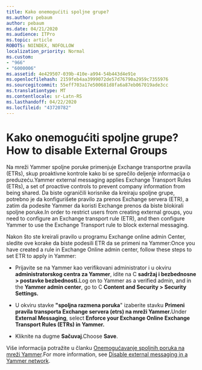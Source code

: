 ```yaml
---
title: Kako onemogućiti spoljne grupe?
ms.author: pebaum
author: pebaum
ms.date: 04/21/2020
ms.audience: ITPro
ms.topic: article
ROBOTS: NOINDEX, NOFOLLOW
localization_priority: Normal
ms.custom:
- "966"
- "6000006"
ms.assetid: 4e429507-039b-410e-a994-54b443d4e91e
ms.openlocfilehash: 2159feb4aa3999072de57d76790a2959c7355976
ms.sourcegitcommit: 55eff703a17e500681d8fa6a87eb067019ade3cc
ms.translationtype: MT
ms.contentlocale: sr-Latn-RS
ms.lasthandoff: 04/22/2020
ms.locfileid: "43720782"
---
```

# <a name="how-to-disable-external-groups"></a><span data-ttu-id="9cfaa-102">Kako onemogućiti spoljne grupe?</span><span class="sxs-lookup"><span data-stu-id="9cfaa-102">How to disable External Groups</span></span>

<span data-ttu-id="9cfaa-103">Na mreži Yammer spoljne poruke primenjuje Exchange transportne pravila (ETRs), skup proaktivne kontrole kako bi se sprečilo deljenje informacija o preduzeću.</span><span class="sxs-lookup"><span data-stu-id="9cfaa-103">Yammer external messaging applies Exchange Transport Rules (ETRs), a set of proactive controls to prevent company information from being shared.</span></span> <span data-ttu-id="9cfaa-104">Da biste ograničili korisnike da kreiraju spoljne grupe, potrebno je da konfigurišete pravilo za prenos Exchange servera (ETR), a zatim da podesite Yammer da koristi Exchange prenos da biste blokirali spoljne poruke.</span><span class="sxs-lookup"><span data-stu-id="9cfaa-104">In order to restrict users from creating external groups, you need to configure an Exchange transport rule (ETR), and then configure Yammer to use the Exchange Transport rule to block external messaging.</span></span>
  
<span data-ttu-id="9cfaa-105">Nakon što ste kreirali pravilo u programu Exchange online admin Center, sledite ove korake da biste podesili ETR da se primeni na Yammer:</span><span class="sxs-lookup"><span data-stu-id="9cfaa-105">Once you have created a rule in Exchange Online admin center, follow these steps to set ETR to apply in Yammer:</span></span>
  
- <span data-ttu-id="9cfaa-106">Prijavite se na Yammer kao verifikovani administrator i u okviru **administratorskog centra za Yammer**, idite na C **sadržaj i bezbednosne \> postavke bezbednosti.**</span><span class="sxs-lookup"><span data-stu-id="9cfaa-106">Log on to Yammer as a verified admin, and in the **Yammer admin center**, go to C **Content and Security \> Security Settings.**</span></span>

- <span data-ttu-id="9cfaa-107">U okviru stavke **"spoljna razmena poruka**" izaberite stavku **Primeni pravila transporta Exchange servera (etrs) na mreži Yammer.**</span><span class="sxs-lookup"><span data-stu-id="9cfaa-107">Under **External Messaging**, select **Enforce your Exchange Online Exchange Transport Rules (ETRs) in Yammer.**</span></span>

- <span data-ttu-id="9cfaa-108">Kliknite na dugme **Sačuvaj**.</span><span class="sxs-lookup"><span data-stu-id="9cfaa-108">Choose **Save**.</span></span>

<span data-ttu-id="9cfaa-109">Više informacija potražite u članku [Onemogućavanje spoljnih poruka na mreži Yammer](https://docs.microsoft.com/yammer/work-with-external-users/disable-external-messaging).</span><span class="sxs-lookup"><span data-stu-id="9cfaa-109">For more information, see [Disable external messaging in a Yammer network](https://docs.microsoft.com/yammer/work-with-external-users/disable-external-messaging).</span></span>
  